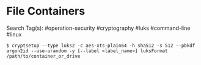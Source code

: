 # File Containers

Search Tag(s): #operation-security #cryptography #luks #command-line #linux

```
$ cryptsetup --type luks2 -c aes-xts-plain64 -h sha512 -s 512 --pbkdf argon2id --use-urandom -y [--label <label_name>] luksFormat /path/to/container_or_drive
```